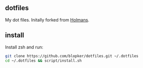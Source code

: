 ## dotfiles
My dot files. Initally forked from [Holmans](https://github.com/holman/dotfiles).

## install
Install zsh and run:
```bash
git clone https://github.com/blopker/dotfiles.git ~/.dotfiles
cd ~/.dotfiles && script/install.sh
```
